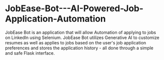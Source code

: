 # JobEase-Bot---AI-Powered-Job-Application-Automation
JobEase Bot is an application that will allow Automation of applying to jobs on LinkedIn using Selenium. JobEase Bot utilizes Generative AI to customize resumes as well as applies to jobs based on the user's job application preferences and stores the application history - all done through a simple and safe Flask interface.
